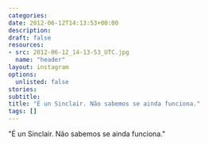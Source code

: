 ```yaml
---
categories:
date: 2012-06-12T14:13:53+00:00
description:
draft: false
resources:
- src: 2012-06-12_14-13-53_UTC.jpg
  name: "header"
layout: instagram
options:
  unlisted: false
stories:
subtitle:
title: "É un Sinclair. Não sabemos se ainda funciona."
tags: []
---
```


"É un Sinclair. Não sabemos se ainda funciona."
